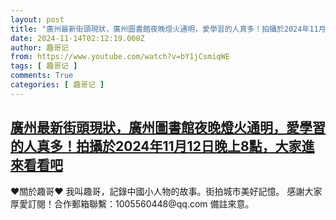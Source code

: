 ```yaml
---
layout: post
title: "廣州最新街頭現狀，廣州圖書館夜晚燈火通明，愛學習的人真多！拍攝於2024年11月12日晚上8點，大家進來看看吧"
date: 2024-11-14T02:12:19.000Z
author: 趣哥记
from: https://www.youtube.com/watch?v=bY1jCsmiqWE
tags: [ 趣哥记 ]
comments: True
categories: [ 趣哥记 ]
---
```

<!--1731550339000-->
[廣州最新街頭現狀，廣州圖書館夜晚燈火通明，愛學習的人真多！拍攝於2024年11月12日晚上8點，大家進來看看吧](https://www.youtube.com/watch?v=bY1jCsmiqWE)
------

<div>
♥關於趣哥♥  我叫趣哥，記錄中國小人物的故事。街拍城市美好記憶。  感謝大家厚愛訂閱！合作郵箱聯繫：1005560448@qq.com 備註來意。
</div>
